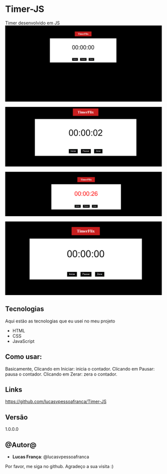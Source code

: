 # Timer-JS
Timer desenvolvido em JS
![Tela inicial ](https://github.com/lucasvpessoafranca/Timer-JS/blob/main/timer/img/Captura%20de%20tela%202021-11-26%20202405.png)

![iniciar](https://github.com/lucasvpessoafranca/Timer-JS/blob/main/timer/img/iniciar.png)

![pausar](https://github.com/lucasvpessoafranca/Timer-JS/blob/main/timer/img/pausar.png)

![zerar](https://github.com/lucasvpessoafranca/Timer-JS/blob/main/timer/img/zerar.png)
 
 
 
## Tecnologias
 
Aqui estão as tecnologias que eu usei no meu projeto
 
* HTML
* CSS
* JavaScript
 

## Como usar:
 
Basicamente,
Clicando em Iniciar: inicia o contador.
Clicando em Pausar: pausa o contador.
Clicando em Zerar: zera o contador.
 

 
 
## Links
https://github.com/lucasvpessoafranca/Timer-JS
 
 
## Versão
 
1.0.0.0
 
 
## @Autor@
 
* **Lucas França**: @lucasvpessoafranca
 
Por favor, me siga no github.
Agradeço a sua visita :)

